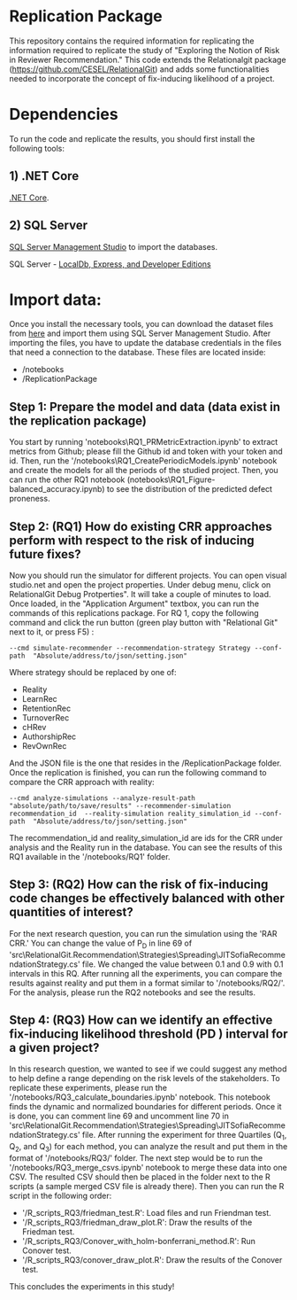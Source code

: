 # Replication Package
This repository contains the required information for replicating the information required to replicate the study of "Exploring the Notion of Risk in Reviewer Recommendation." This code extends the Relationalgit package (https://github.com/CESEL/RelationalGit) and adds some functionalities needed to incorporate the concept of fix-inducing likelihood of a project.

# Dependencies
To run the code and replicate the results, you should first install the following tools:

## 1) .NET Core
 [.NET Core](https://www.microsoft.com/net/download).

## 2) SQL Server
[SQL Server Management Studio](https://docs.microsoft.com/en-us/sql/ssms/download-sql-server-management-studio-ssms) to import the databases.

SQL Server - [LocalDb, Express, and Developer Editions](https://www.microsoft.com/en-ca/sql-server/sql-server-downloads) 

# Import data:
Once you install the necessary tools, you can download the dataset files from [here](https://zenodo.org/record/6403760#.Ykc9zW7MJuU) and import them using SQL Server Management Studio. 
After importing the files, you have to update the database credentials in the files that need a connection to the database. These files are located inside:
- /notebooks
- /ReplicationPackage

## Step 1: Prepare the model and data (data exist in the replication package)
You start by running 'notebooks\RQ1_PRMetricExtraction.ipynb' to extract metrics from Github; please fill the Github id and token with your token and id. Then, run the '/notebooks\RQ1_CreatePeriodicModels.ipynb' notebook and create the models for all the periods of the studied project. Then, you can run the other RQ1 notebook (notebooks\RQ1_Figure-balanced_accuracy.ipynb) to see the distribution of the predicted defect proneness.

## Step 2: (RQ1) How do existing CRR approaches perform with respect to the risk of inducing future fixes?
Now you should run the simulator for different projects. You can open visual studio.net and open the project properties. Under debug menu, click on RelationalGit Debug Protperties". It will take a couple of minutes to load. Once loaded, in the "Application Argument" textbox, you can run the commands of this replications package.
For RQ 1, copy the following command and click the run button (green play button with "Relational Git" next to it, or press F5) :
```
--cmd simulate-recommender --recommendation-strategy Strategy --conf-path  "Absolute/address/to/json/setting.json"
```
Where strategy should be replaced by one of: 
- Reality
- LearnRec
- RetentionRec
- TurnoverRec
- cHRev
- AuthorshipRec
- RevOwnRec

And the JSON file is the one that resides in the /ReplicationPackage folder.
Once the replication is finished, you can run the following command to compare the CRR approach with reality:
```
--cmd analyze-simulations --analyze-result-path "absolute/path/to/save/results" --recommender-simulation recommendation_id  --reality-simulation reality_simulation_id --conf-path  "Absolute/address/to/json/setting.json"
```
The recommendation_id and reality_simulation_id are ids for the CRR under analysis and the Reality run in the database.
You can see the results of this RQ1 available in the '/notebooks/RQ1' folder.
## Step 3: (RQ2) How can the risk of fix-inducing code changes be effectively balanced with other quantities of interest?
For the next research question, you can run the simulation using the 'RAR CRR.' You can change the value of P<sub>D</sub> in line 69 of 'src\RelationalGit.Recommendation\Strategies\Spreading\JITSofiaRecommendationStrategy.cs' file. We changed the value between 0.1 and 0.9 with 0.1 intervals in this RQ. 
After running all the experiments, you can compare the results against reality and put them in a format similar to '/notebooks/RQ2/'. For the analysis, please run the RQ2 notebooks and see the results.

## Step 4: (RQ3) How can we identify an effective fix-inducing likelihood threshold (PD ) interval for a given project?
In this research question, we wanted to see if we could suggest any method to help define a range depending on the risk levels of the stakeholders. To replicate these experiments, please run the '/notebooks/RQ3_calculate_boundaries.ipynb' notebook. This notebook finds the dynamic and normalized boundaries for different periods. Once it is done, you can comment line 69 and uncomment line 70 in 'src\RelationalGit.Recommendation\Strategies\Spreading\JITSofiaRecommendationStrategy.cs' file. 
After running the experiment for three Quartiles (Q<sub>1</sub>, Q<sub>2</sub>, and Q<sub>3</sub>) for each method, you can analyze the result and put them in the format of '/notebooks/RQ3/' folder. 
The next step would be to run the '/notebooks/RQ3_merge_csvs.ipynb' notebook to merge these data into one CSV. The resulted CSV should then be placed in the folder next to the R scripts (a sample merged CSV file is already there).
Then you can run the R script in the following order:
- '/R_scripts_RQ3/friedman_test.R': Load files and run Friendman test.
- '/R_scripts_RQ3/friedman_draw_plot.R': Draw the results of the Friedman test.
- '/R_scripts_RQ3/Conover_with_holm-bonferrani_method.R': Run Conover test.
- '/R_scripts_RQ3/conover_draw_plot.R': Draw the results of the Conover test.

This concludes the experiments in this study!